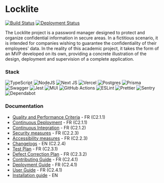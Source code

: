 [//]: # (<img src="LOGO_PATH" alt="LOGO_NAME" style="width: 500px;">)

# Locklite

[![Build Status](https://github.com/vbetsch/lockLite/actions/workflows/ci.yml/badge.svg)](https://github.com/vbetsch/lockLite/actions)
[![Deployment Status](https://vercelbadges.vercel.app/api/vbetsch/locklite)](https://vercel.com/vbetsch/locklite)

The Locklite project is a password manager designed to protect and organize confidential information in secure areas. In
a fictitious scenario, it is intended for companies wishing to guarantee the confidentiality of their employees' data.
In the reality of this academic project, it takes the form of an MVP developed on its own, providing a concrete
illustration of the design, deployment and supervision of a complete application.

### Stack

![TypeScript](https://img.shields.io/badge/typescript-%23007ACC.svg?style=for-the-badge&logo=typescript&logoColor=white)
![NodeJS](https://img.shields.io/badge/node.js-6DA55F?style=for-the-badge&logo=node.js&logoColor=white)
![Next JS](https://img.shields.io/badge/Next-black?style=for-the-badge&logo=next.js&logoColor=white)
![Vercel](https://img.shields.io/badge/vercel-%23000000.svg?style=for-the-badge&logo=vercel&logoColor=white)
![Postgres](https://img.shields.io/badge/postgres-%23316192.svg?style=for-the-badge&logo=postgresql&logoColor=white)
![Prisma](https://img.shields.io/badge/Prisma-3982CE?style=for-the-badge&logo=Prisma&logoColor=white)
![Swagger](https://img.shields.io/badge/-Swagger-%23Clojure?style=for-the-badge&logo=swagger&logoColor=white)
![Jest](https://img.shields.io/badge/-jest-%23C21325?style=for-the-badge&logo=jest&logoColor=white)
![MUI](https://img.shields.io/badge/MUI-%230081CB.svg?style=for-the-badge&logo=mui&logoColor=white)
![GitHub Actions](https://img.shields.io/badge/github%20actions-%232671E5.svg?style=for-the-badge&logo=githubactions&logoColor=white)
![ESLint](https://img.shields.io/badge/ESLint-4B3263?style=for-the-badge&logo=eslint&logoColor=white)
![Prettier](https://img.shields.io/badge/prettier-%23F7B93E.svg?style=for-the-badge&logo=prettier&logoColor=black)
![Sentry](https://img.shields.io/badge/sentry-%23362D59.svg?style=for-the-badge&logo=sentry&logoColor=white)
![Dependabot](https://img.shields.io/badge/dependabot-025E8C?style=for-the-badge&logo=dependabot&logoColor=white)

### Documentation

- [Quality and Performance Criteria](CRITERIA.md) - FR (C2.1.1)
- [Continuous Deployment](CD.md) - FR (C2.1.1)
- [Continuous Integration](CI.md) - FR (C2.1.2)
- [Security measures](SECURITY.md) - FR (C2.2.3)
- [Accessibility measures](ACCESSIBILITY.md) - FR (C2.2.3)
- [Changelogs](CHANGELOG.md) - EN (C2.2.4)
- [Test Plan](ACCEPTANCE.md) - FR (C2.3.1)
- [Defect Correction Plan](BUGS.md) - FR (C2.3.2)
- [Contributing Guide](CONTRIBUTING.md) - FR (C2.4.1)
- [Deployment Guide](DEPLOYMENT.md) - FR (C2.4.1)
- [User Guide](USER.md) - FR (C2.4.1)
- [Installation guide](INSTALL.md) - EN
